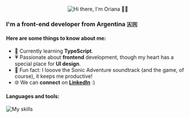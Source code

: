 <p align="center">
  <picture>
      <source media="(prefers-color-scheme: dark)" srcset="https://readme-typing-svg.demolab.com?font=Inter&weight=700&size=36&duration=1800&pause=1500&color=F7F7F7&background=FFFFFF00&center=true&vCenter=true&width=435&lines=Hi+there%2C+I'm+Oriana+%F0%9F%91%8B%F0%9F%8F%BB" alt="Hi there, I'm Oriana 👋🏻" />
      <img src="https://readme-typing-svg.demolab.com?font=Inter&weight=700&size=36&duration=1800&pause=1500&color=121212&background=FFFFFF00&center=true&vCenter=true&width=435&lines=Hi+there%2C+I'm+Oriana+%F0%9F%91%8B%F0%9F%8F%BB" alt="Hi there, I'm Oriana 👋🏻" />
  </picture>
</p>

### I'm a front-end developer from Argentina :argentina:

#### Here are some things to know about me:

- :seedling: Currently learning **TypeScript**.
- :heartpulse: Passionate about **frontend** development, though my heart has a special place for **UI design**.
- :blue_heart: Fun fact: I looove the Sonic Adventure soundtrack (and the game, of course), it keeps me productive!
- :globe_with_meridians: We can **connect** on <a href="https://www.linkedin.com/in/orianapg/">**LinkedIn**</a> :)

#### Languages and tools:

![My skills](https://skillicons.dev/icons?i=cpp,html,css,js,ts,figma,ps)
